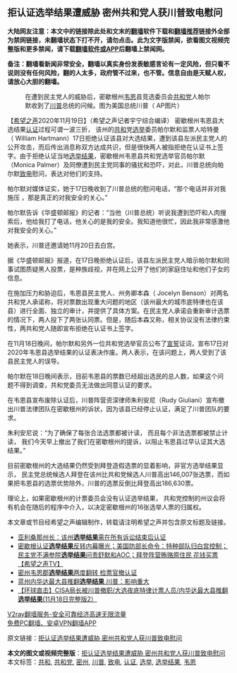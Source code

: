  <h2>拒认证选举结果遭威胁 密州共和党人获川普致电慰问</h2> <p class="notice"><b>大陆网友注意：本文中的链接除此处和文末的<a href="https://github.com/bannedbook/fanqiang" >翻墙</a>软件下载和<a href="https://github.com/killgcd/justmysocks/blob/master/README.md">翻墙推荐</a>链接外全部为禁网链接，未翻墙状态下打不开，请勿点击。此为文字版禁闻，欲看图文视频完整版和更多禁闻，请下载<a href="https://github.com/bannedbook/fanqiang">翻墙软件或APP</a>后翻墙上禁闻网。</p><p>备注：翻墙看新闻非常安全，翻墙以真实身份发表敏感言论有一定风险，但只看不说则没有任何风险，翻的人太多，政府管不过来，也不管。信息自由是天赋人权，请放心大胆的翻墙。</b></p>  <div class="entry"> <figure><figcaption>在遭到民主党人的威胁后，密歇根州<a href="https://www.bannedbook.org/bnews/tag/%E9%9F%A6%E6%81%A9/" class="st_tag internal_tag" rel="tag" title="标签 韦恩 下的日志">韦恩</a>县竞选委员会<a href="https://www.bannedbook.org/bnews/tag/%e5%85%b1%e5%92%8c%e5%85%9a/" class="st_tag internal_tag" rel="tag" title="标签 共和党 下的日志">共和党</a>人帕尔默收到了<a href="https://www.bannedbook.org/bnews/tag/%e5%b7%9d%e6%99%ae/" class="st_tag internal_tag" rel="tag" title="标签 川普 下的日志">川普</a>总统的问候。图为美国总统川普（ AP图片）</figcaption></figure> <p>【<span class='wp_keywordlink_affiliate'><a href="https://www.soundofhope.org" title="希望之声" target="_blank">希望之声</a></span>2020年11月19日】（希望之声记者宇宁综合编译） 密歇根州韦恩县大选结果<a href="https://www.bannedbook.org/bnews/tag/%E8%AE%A4%E8%AF%81/" class="st_tag internal_tag" rel="tag" title="标签 认证 下的日志">认证</a>过程可谓一波三折， 该州的<a href="https://www.bannedbook.org/bnews/tag/%E5%85%B1%E5%92%8C/" class="st_tag internal_tag" rel="tag" title="标签 共和 下的日志">共和</a>党<a href="https://www.bannedbook.org/bnews/tag/%e9%80%89%e4%b8%be/" class="st_tag internal_tag" rel="tag" title="标签 选举 下的日志">选举</a>委员帕尔默和监票人哈特曼（ William Hartmann）17日拒绝认证该县对大选结果，遭到该县左派民主党人的公开攻击，而后传出消息称双方达成共识，但是很快两人被指拒绝在认证书上签字。由于拒绝认证当地<a href="https://www.bannedbook.org/bnews/tag/%E9%80%89%E4%B8%BE%E7%BB%93%E6%9E%9C/" class="st_tag internal_tag" rel="tag" title="标签 选举结果 下的日志">选举结果</a>，密歇根州韦恩县共和党选举官员帕尔默（Monica Palmer）及同僚遭到民主党同事的骚扰和恐吓，对此，川普总统向帕尔默<a href="https://www.bannedbook.org/bnews/tag/%E8%87%B4%E7%94%B5/" class="st_tag internal_tag" rel="tag" title="标签 致电 下的日志">致电</a>慰问，表达对他们的支持。</p> <p>帕尔默对媒体证实，她于17日晚收到了川普总统的慰问电话，“那个电话并非对我施压 ，那是真正的对我安全的关心。” </p> <p>帕尔默告诉《华盛顿邮报》的记者：“当他（川普总统）听说我遭到恐吓和人肉搜索后，他给我打了电话，他关心的是我的安全。我知道他很忙，因此我非常感激他对我安全的关心。”</p>  <p>她表示，川普还邀请她11月20日去白宫。</p> <p>据《华盛顿邮报》报道，在17日晚拒绝认证后，该县左派民主党人暗示帕尔默和同事试图质疑黑人投票，是种族歧视，并在网上公开了他们的家庭住址和他们子女的信息。</p> <p>在施加压力和胁迫后，韦恩县民主党人、州务卿本森（ Jocelyn Benson）对两名共和党人承诺称，将对票数出现重大问题的地区（该州最大的城市底特律也在该县）进行全面、独立的审计，并提供了具体方案。在民主党人承诺会重新审计选票的情况下，两人投下了两张认同票。但是，随后本森又称，相关协议没有法律约束性，两共和党人随即宣布拒绝在认证书上签字。</p>  <p>在11月18日晚间，帕尔默和另外一位共和党选举官员公布了<span class='wp_keywordlink'><a href="https://www.bannedbook.org/forum5/topic17.html" title="宣誓与预言" target="_blank">宣誓</a></span>证词，宣布17日对2020年韦恩县选举结果的认证表决作废。两人表示，在该问题上，两人受到了该县民主党人的误导。</p> <p>帕尔默在18日晚间表示，目前韦恩县的票数已经超出选民的总人数，如果这个问题不得到调查，共和党委员无法做出同意认证的要求。</p> <p>在韦恩县宣布废除认证后，川普阵营资深律师朱利安尼（Rudy Giuliani）宣布撤出川普法律团队在密歇根州的诉状，因为该县已经停止认证，满足了川普团队的要求。</p>  <p>朱利安尼说：“为了确保了每张合法选票都被计读， 而且每个非法选票都被禁止计读， 我们今天早上撤出了我们在密歇根州的提诉，以阻止韦恩县过早认证其大选结果。”</p> <p>目前密歇根州的大选结果仍然受到拜登造假选票的显着影响，非官方选举结果显示， 民主党总统候选人拜登在该州比共和党候选人川普高出146,007张选票，而如果把韦恩县的选票优势除外，川普的选票反倒比拜登高出186,630票。 </p> <p>理论上，如果密歇根州的计票委员会没有认证选举结果， 共和党控制的州议会将有机会在随后的程序中介入，以决定密歇根州的16张选举人票的归属权。 </p>  <p>本文章或节目经希望之声编辑制作，转载请注明希望之声并包含原文标题及链接。</p> <ul class='op-related-articles' title='相关阅读'> <li><a href='https://www.bannedbook.org/bnews/comments/20201120/1433885.html' target='_blank'>亚利桑那州长：该州<b>选举结果</b>需在所有诉讼结束后认证</a></li> <li><a href='https://www.bannedbook.org/bnews/bannedvideo/20201120/1433847.html' target='_blank'>密歇根认证<b>选举结果</b>反转内幕曝光；美国防部长命令：特种部队归白宫控制；民主党不满参院<b>选举结果</b>问责舒默和AOC；拜登阵营贿赂原住民 花钱买票【希望之声TV】</a></li> <li><a href='https://www.bannedbook.org/bnews/bannedvideo/20201120/1433784.html' target='_blank'>密州韦恩郡<b>选举结果</b>两度翻转 检票官撤认证</a></li> <li><a href='https://www.bannedbook.org/bnews/taiwannews/20201119/1433711.html' target='_blank'>蓝州内华达最大县推翻<b>选举结果</b> 川普：影响重大</a></li> <li><a href='https://www.bannedbook.org/bnews/bannedvideo/20201119/1433239.html' target='_blank'>【环球直击】CISA局长被川普撤职/大选夜底特律计票人员/内华达最大县推翻<b>选举结果</b>(11月18日完整版2）</a></li> </ul> <p class="texttj"> <a href="https://www.bannedbook.org/forum23/topic22702.html" target="_blank">V2ray翻墙服务-安全可靠经济高速无限流量</a><br/> <a href="https://github.com/bannedbook/fanqiang/wiki/%E7%A6%81%E9%97%BB%E7%BD%91%E5%AE%89%E5%8D%93%E7%BF%BB%E5%A2%99%E6%96%B0%E9%97%BBAPP" target="_blank">免费PC翻墙、安卓VPN翻墙APP</a></p><p>原文链接：<a class="src_link"  href="https://www.soundofhope.org/post/444799" target="_blank">拒认证选举结果遭威胁 密州共和党人获川普致电慰问</a></p><a name='sharetosocial'></a>       <div><b>本文的图文或视频完整版</b>：<a href='https://www.bannedbook.org/bnews/comments/20201120/1433995.html'>拒认证选举结果遭威胁 密州共和党人获川普致电慰问</a></div>  </div><!--END ENTRY--> <div class="postfooter"> <div>本文标签：<a href="https://www.bannedbook.org/bnews/tag/%E5%85%B1%E5%92%8C/" rel="tag">共和</a>, <a href="https://www.bannedbook.org/bnews/tag/%e5%85%b1%e5%92%8c%e5%85%9a/" rel="tag">共和党</a>, <a href="https://www.bannedbook.org/bnews/tag/%E5%AF%86%E5%B7%9E/" rel="tag">密州</a>, <a href="https://www.bannedbook.org/bnews/tag/%e5%b7%9d%e6%99%ae/" rel="tag">川普</a>, <a href="https://www.bannedbook.org/bnews/tag/%E8%87%B4%E7%94%B5/" rel="tag">致电</a>, <a href="https://www.bannedbook.org/bnews/tag/%E8%AE%A4%E8%AF%81/" rel="tag">认证</a>, <a href="https://www.bannedbook.org/bnews/tag/%e9%80%89%e4%b8%be/" rel="tag">选举</a>, <a href="https://www.bannedbook.org/bnews/tag/%E9%80%89%E4%B8%BE%E7%BB%93%E6%9E%9C/" rel="tag">选举结果</a>, <a href="https://www.bannedbook.org/bnews/tag/%E9%9F%A6%E6%81%A9/" rel="tag">韦恩</a></div>  </div><!--END POSTFOOTER--> 